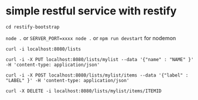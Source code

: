 # simple restful service with restify

`cd restify-bootstrap`

`node .` or `SERVER_PORT=xxxx node .`  or `npm run devstart` for nodemon

`curl -i localhost:8080/lists`

`curl -i -X PUT localhost:8080/lists/mylist --data '{"name" : "NAME" }' -H 'content-type: application/json'`

`curl -i -X POST localhost:8080/lists/mylist/items --data '{"label" : "LABEL" }' -H 'content-type: application/json'`

`curl -X DELETE -i localhost:8080/lists/mylist/items/ITEMID`

